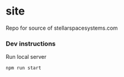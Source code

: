 # site

Repo for source of stellarspacesystems.com

### Dev instructions

Run local server
```
npm run start
```

